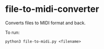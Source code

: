 # file-to-midi-converter
Converts files to MIDI format and back.

To run:
```
python3 file-to-midi.py <filename>
```